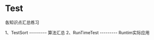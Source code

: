 # Test
各知识点汇总练习


1、TestSort                          --------- 算法汇总
2、RunTimeTest                  --------- Runtim实际应用
